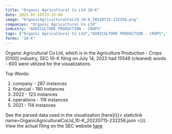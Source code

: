 ```yaml
---
title: "Organic Agricultural Co Ltd 10-K"
date: 2022-07-15T23:22:56
image: "OrganicAgriculturalCoLtd_10-K_20220715-232256.png"
companies: "Organic Agricultural Co Ltd"
industry: "AGRICULTURE PRODUCTION - CROPS"
tags: ["Organic Agricultural Co Ltd","AGRICULTURE PRODUCTION - CROPS","07-14-2022","10-K"]
forms: "10-K"
---
```

Organic Agricultural Co Ltd, which is in the Agriculture Production - Crops [0100] industry, SEC 10-K filing on July 14, 2022 had 15546 (cleaned) words - 600 were utilized for the visualizations.

Top Words:
1. company - 287 instances
2. financial - 180 instances
3. 2022 - 123 instances
4. operations - 119 instances
5. 2021 - 114 instances


See the parsed data used in the visualization [here]({{< staticlink name=OrganicAgriculturalCoLtd_10-K_20220715-232256.json >}}).  
View the actual filing on the SEC website [here](https://www.sec.gov/Archives/edgar/data/1749849/0001213900-22-039400.txt)